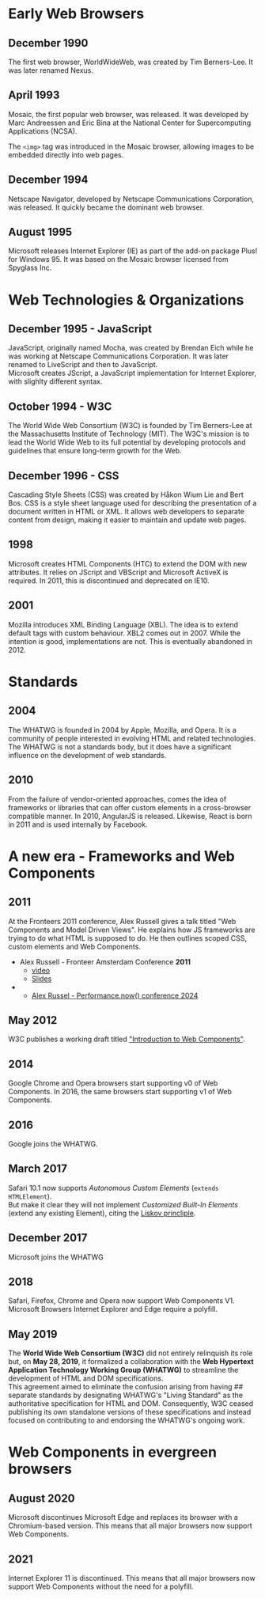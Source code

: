 
# Early Web Browsers

## December 1990

The first web browser, WorldWideWeb, was created by Tim Berners-Lee. It was later renamed Nexus.

## April 1993

Mosaic, the first popular web browser, was released. It was developed by Marc Andreessen and Eric Bina at the National Center for Supercomputing Applications (NCSA).

The `<img>` tag was introduced in the Mosaic browser, allowing images to be embedded directly into web pages.

## December 1994

Netscape Navigator, developed by Netscape Communications Corporation, was released. It quickly became the dominant web browser.

## August 1995

Microsoft releases Internet Explorer (IE) as part of the add-on package Plus! for Windows 95. It was based on the Mosaic browser licensed from Spyglass Inc.

# Web Technologies & Organizations

## December 1995 - JavaScript

JavaScript, originally named Mocha, was created by Brendan Eich while he was working at Netscape Communications Corporation. It was later renamed to LiveScript and then to JavaScript.  
Microsoft creates JScript, a JavaScript implementation for Internet Explorer, with slighlty different syntax.

## October 1994 - W3C

The World Wide Web Consortium (W3C) is founded by Tim Berners-Lee at the Massachusetts Institute of Technology (MIT). The W3C's mission is to lead the World Wide Web to its full potential by developing protocols and guidelines that ensure long-term growth for the Web.

## December 1996 - CSS

Cascading Style Sheets (CSS) was created by Håkon Wium Lie and Bert Bos. CSS is a style sheet language used for describing the presentation of a document written in HTML or XML. It allows web developers to separate content from design, making it easier to maintain and update web pages.


## 1998

Microsoft creates HTML Components (HTC) to extend the DOM with new attributes. It relies on JScript and VBScript and Microsoft ActiveX is required. In 2011, this is discontinued and deprecated on IE10.

## 2001

Mozilla introduces XML Binding Language (XBL). The idea is to extend default tags with custom behaviour. XBL2 comes out in 2007. While the intention is good, implementations are not. This is eventually abandoned in 2012.

# Standards

## 2004

The WHATWG is founded in 2004 by Apple, Mozilla, and Opera. It is a community of people interested in evolving HTML and related technologies. The WHATWG is not a standards body, but it does have a significant influence on the development of web standards.

## 2010

From the failure of vendor-oriented approaches, comes the idea of frameworks or libraries that can offer custom elements in a cross-browser compatible manner. In 2010, AngularJS is released. Likewise, React is born in 2011 and is used internally by Facebook.

# A new era - Frameworks and Web Components

## 2011

At the Fronteers 2011 conference, Alex Russell gives a talk titled "Web Components and Model Driven Views". He explains how JS frameworks are trying to do what HTML is supposed to do. He then outlines scoped CSS, custom elements and Web Components.

- Alex Russell - Fronteer Amsterdam Conference **2011**
  - [video](https://vimeo.com/33430613)
  - [Slides](https://infrequently.org/11/fronteers/fronteers.html#36)
- - [Alex Russel - Performance.now() conference 2024](https://www.youtube.com/watch?v=0XwWVjQOmyg)

## May 2012

W3C publishes a working draft titled ["Introduction to Web Components"](https://www.w3.org/TR/components-intro/).

## 2014

Google Chrome and Opera browsers start supporting v0 of Web Components. In 2016, the same browsers start supporting v1 of Web Components.

## 2016

Google joins the WHATWG.

## March 2017

Safari 10.1 now supports _Autonomous Custom Elements_ (`extends HTMLElement`).  
But make it clear they will not implement _Customized Built-In Elements_ (extend any existing Element), citing the [Liskov princliple](https://en.wikipedia.org/wiki/Liskov_substitution_principle).

## December 2017

Microsoft joins the WHATWG

## 2018

Safari, Firefox, Chrome and Opera now support Web Components V1.
Microsoft Browsers Internet Explorer and Edge require a polyfill.

## May 2019

The **World Wide Web Consortium (W3C)** did not entirely relinquish its role but, on **May 28, 2019**, it formalized a collaboration with the **Web Hypertext Application Technology Working Group (WHATWG)** to streamline the development of HTML and DOM specifications.  
This agreement aimed to eliminate the confusion arising from having ##  separate standards by designating WHATWG's "Living Standard" as the authoritative specification for HTML and DOM. Consequently, W3C ceased publishing its own standalone versions of these specifications and instead focused on contributing to and endorsing the WHATWG's ongoing work.

# Web Components in evergreen browsers

## August 2020

Microsoft discontinues Microsoft Edge and replaces its browser with a Chromium-based version. This means that all major browsers now support Web Components.

## 2021

Internet Explorer 11 is discontinued. This means that all major browsers now support Web Components without the need for a polyfill.
